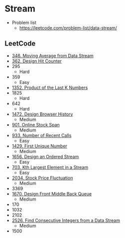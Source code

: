 # Stream

- Problem list
  - https://leetcode.com/problem-list/data-stream/

## LeetCode

- [346. Moving Average from Data Stream](https://leetcode.com/problems/moving-average-from-data-stream/description/)
- [362. Design Hit Counter](https://leetcode.com/problems/design-hit-counter/description/)
- 295
  - Hard
- 359
  - Easy
- [1352. Product of the Last K Numbers](https://leetcode.com/problems/product-of-the-last-k-numbers/description/)
- 1825
  - Hard
- 642
  - Hard
- [1472. Design Browser History](https://leetcode.com/problems/design-browser-history/description/)
  - Medium
- [901. Online Stock Span](https://leetcode.com/problems/online-stock-span/description/)
  - Medium
- [933. Number of Recent Calls](https://leetcode.com/problems/number-of-recent-calls/description/?envType=problem-list-v2&envId=data-stream)
  - Easy
- [1429. First Unique Number](https://leetcode.com/problems/first-unique-number/description/)
  - Medium
- [1656. Design an Ordered Stream](https://leetcode.com/problems/design-an-ordered-stream/description/)
  - Easy
- [703. Kth Largest Element in a Stream](https://leetcode.com/problems/kth-largest-element-in-a-stream/description/)
  - Easy
- [2034. Stock Price Fluctuation](https://leetcode.com/problems/stock-price-fluctuation/description/)
  - Medium
- 3369
- [1670. Design Front Middle Back Queue](https://leetcode.com/problems/design-front-middle-back-queue/description/)
  - Medium
- 170
- 1032
- 2102
- [2526. Find Consecutive Integers from a Data Stream](https://leetcode.com/problems/find-consecutive-integers-from-a-data-stream/description/)
  - Medium
- 1500